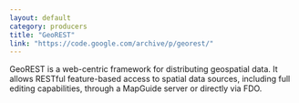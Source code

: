 ```yaml
---
layout: default
category: producers
title: "GeoREST"
link: "https://code.google.com/archive/p/georest/"
---
```

GeoREST is a web-centric framework for distributing geospatial data. It allows RESTful feature-based access to spatial data sources, including full editing capabilities, through a MapGuide server or directly via FDO.
